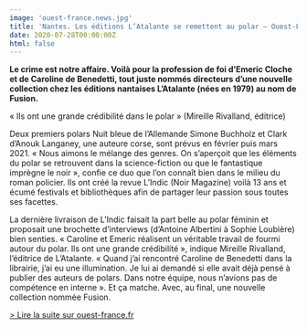 ```yaml
---
image: 'ouest-france.news.jpg'
title: 'Nantes. Les éditions L’Atalante se remettent au polar – Ouest-France'
date: 2020-07-28T00:00:00Z
html: false
---
```


**Le crime est notre affaire. Voilà pour la profession de foi d’Emeric Cloche et de Caroline de Benedetti, tout juste nommés directeurs d’une nouvelle collection chez les éditions nantaises L’Atalante (nées en 1979) au nom de Fusion.**

« Ils ont une grande crédibilité dans le polar » (Mireille Rivalland, éditrice)

Deux premiers polars Nuit bleue de l’Allemande Simone Buchholz et Clark d’Anouk Langaney, une auteure corse, sont prévus en février puis mars 2021. « Nous aimons le mélange des genres. On s’aperçoit que les éléments du polar se retrouvent dans la science-fiction ou que le fantastique imprègne le noir », confie ce duo que l’on connaît bien dans le milieu du roman policier. Ils ont créé la revue L’Indic (Noir Magazine) voilà 13 ans et écumé festivals et bibliothèques afin de partager leur passion sous toutes ses facettes.

La dernière livraison de L’Indic faisait la part belle au polar féminin et proposait une brochette d’interviews (d’Antoine Albertini à Sophie Loubière) bien senties. « Caroline et Emeric réalisent un véritable travail de fourmi autour du polar. Ils ont une grande crédibilité », indique Mireille Rivalland, l’éditrice de L’Atalante. « Quand j’ai rencontré Caroline de Benedetti dans la librairie, j’ai eu une illumination. Je lui ai demandé si elle avait déjà pensé à publier des auteurs de polars. Dans notre équipe, nous n’avions pas de compétence en interne ». Et ça matche. Avec, au final, une nouvelle collection nommée Fusion.

<p class="news-read-more">
  <a
    target="_blank"
    rel="noopener noreferrer"
    href="https://www.ouest-france.fr/pays-de-la-loire/nantes-44000/nantes-les-editions-l-atalante-se-remettent-au-polar-c5adf7fe-cff2-11ea-a753-d5468a9209ef">
    > Lire la suite sur ouest-france.fr
  </a>
</p>
